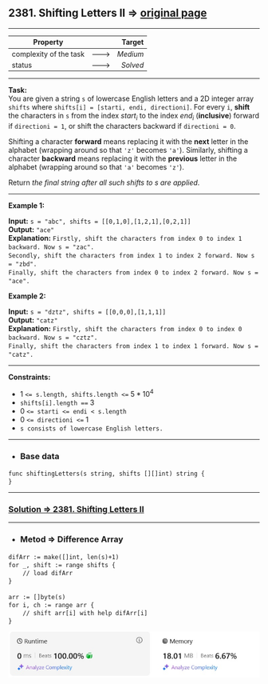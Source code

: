 ## 2381. Shifting Letters II => [original page](https://leetcode.com/problems/shifting-letters-ii/description/ "https://leetcode.com/problems/shifting-letters-ii/description/")

---
| Property               |      |   Target |              
|------------------------|:----:|---------:|
| complexity of the task | ---> | _Medium_ |
| status                 | ---> | _Solved_ |

---
**Task:**  
You are given a string `s` of lowercase English letters and a 2D integer array `shifts` where `shifts[i] = [starti, endi, directioni]`. For every `i`, **shift** the characters in `s` from the index $start_i$ to the index $end_i$ (**inclusive**) forward if `directioni = 1`, or shift the characters backward if `directioni = 0`.

Shifting a character **forward** means replacing it with the **next** letter in the alphabet (wrapping around so that `'z'` becomes `'a'`). Similarly, shifting a character **backward** means replacing it with the **previous** letter in the alphabet (wrapping around so that `'a'` becomes `'z'`).

Return _the final string after all such shifts to s are applied_.

---
**Example 1:**

**Input:** `s = "abc", shifts = [[0,1,0],[1,2,1],[0,2,1]]`  
**Output:** `"ace"`  
**Explanation:** `Firstly, shift the characters from index 0 to index 1 backward. Now s = "zac".`  
`Secondly, shift the characters from index 1 to index 2 forward. Now s = "zbd".`  
`Finally, shift the characters from index 0 to index 2 forward. Now s = "ace".`  

**Example 2:**

**Input:** `s = "dztz", shifts = [[0,0,0],[1,1,1]]`  
**Output:** `"catz"`  
**Explanation:** `Firstly, shift the characters from index 0 to index 0 backward. Now s = "cztz".`  
`Finally, shift the characters from index 1 to index 1 forward. Now s = "catz".`  

---
**Constraints:**

   * $1$ `<= s.length, shifts.length <=` $5 * 10^4$
   * `shifts[i].length ==` $3$
   * $0$ `<= starti <= endi < s.length`
   * $0$ `<= directioni <=` $1$
   * `s consists of lowercase English letters.` 
 
---
* ### Base data

```Golang
func shiftingLetters(s string, shifts [][]int) string {
}
```

---
### [Solution => 2381. Shifting Letters II](https://github.com/Ekvo/Leetcode-problems/blob/main/Leetcode-Problems-List/2381-Shifting-Letters-II/leetcodetwothreeeightone.go "https://github.com/Ekvo/Leetcode-problems/blob/main/Leetcode-Problems-List/2381-Shifting-Letters-II/leetcodetwothreeeightone.go")

---
* ### Metod => Difference Array
```Golang
difArr := make([]int, len(s)+1)
for _, shift := range shifts {
    // load difArr
}

arr := []byte(s)
for i, ch := range arr {
    // shift arr[i] with help difArr[i]
}
```

![submit](https://github.com/Ekvo/Leetcode-problems/blob/main/Leetcode-Problems-Submit-Screenshots/2381_Shifting_Letters_II.jpg)
